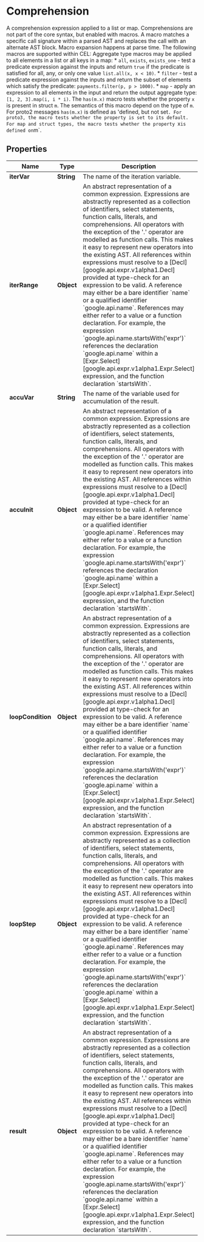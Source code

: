 

# Comprehension

A comprehension expression applied to a list or map.  Comprehensions are not part of the core syntax, but enabled with macros. A macro matches a specific call signature within a parsed AST and replaces the call with an alternate AST block. Macro expansion happens at parse time.  The following macros are supported within CEL:  Aggregate type macros may be applied to all elements in a list or all keys in a map:  *  `all`, `exists`, `exists_one` -  test a predicate expression against    the inputs and return `true` if the predicate is satisfied for all,    any, or only one value `list.all(x, x < 10)`. *  `filter` - test a predicate expression against the inputs and return    the subset of elements which satisfy the predicate:    `payments.filter(p, p > 1000)`. *  `map` - apply an expression to all elements in the input and return the    output aggregate type: `[1, 2, 3].map(i, i * i)`.  The `has(m.x)` macro tests whether the property `x` is present in struct `m`. The semantics of this macro depend on the type of `m`. For proto2 messages `has(m.x)` is defined as 'defined, but not set`. For proto3, the macro tests whether the property is set to its default. For map and struct types, the macro tests whether the property `x` is defined on `m`.

## Properties

| Name | Type | Description | Notes |
|------------ | ------------- | ------------- | -------------|
|**iterVar** | **String** | The name of the iteration variable. |  [optional] |
|**iterRange** | **Object** | An abstract representation of a common expression.  Expressions are abstractly represented as a collection of identifiers, select statements, function calls, literals, and comprehensions. All operators with the exception of the &#39;.&#39; operator are modelled as function calls. This makes it easy to represent new operators into the existing AST.  All references within expressions must resolve to a [Decl][google.api.expr.v1alpha1.Decl] provided at type-check for an expression to be valid. A reference may either be a bare identifier &#x60;name&#x60; or a qualified identifier &#x60;google.api.name&#x60;. References may either refer to a value or a function declaration.  For example, the expression &#x60;google.api.name.startsWith(&#39;expr&#39;)&#x60; references the declaration &#x60;google.api.name&#x60; within a [Expr.Select][google.api.expr.v1alpha1.Expr.Select] expression, and the function declaration &#x60;startsWith&#x60;. |  [optional] |
|**accuVar** | **String** | The name of the variable used for accumulation of the result. |  [optional] |
|**accuInit** | **Object** | An abstract representation of a common expression.  Expressions are abstractly represented as a collection of identifiers, select statements, function calls, literals, and comprehensions. All operators with the exception of the &#39;.&#39; operator are modelled as function calls. This makes it easy to represent new operators into the existing AST.  All references within expressions must resolve to a [Decl][google.api.expr.v1alpha1.Decl] provided at type-check for an expression to be valid. A reference may either be a bare identifier &#x60;name&#x60; or a qualified identifier &#x60;google.api.name&#x60;. References may either refer to a value or a function declaration.  For example, the expression &#x60;google.api.name.startsWith(&#39;expr&#39;)&#x60; references the declaration &#x60;google.api.name&#x60; within a [Expr.Select][google.api.expr.v1alpha1.Expr.Select] expression, and the function declaration &#x60;startsWith&#x60;. |  [optional] |
|**loopCondition** | **Object** | An abstract representation of a common expression.  Expressions are abstractly represented as a collection of identifiers, select statements, function calls, literals, and comprehensions. All operators with the exception of the &#39;.&#39; operator are modelled as function calls. This makes it easy to represent new operators into the existing AST.  All references within expressions must resolve to a [Decl][google.api.expr.v1alpha1.Decl] provided at type-check for an expression to be valid. A reference may either be a bare identifier &#x60;name&#x60; or a qualified identifier &#x60;google.api.name&#x60;. References may either refer to a value or a function declaration.  For example, the expression &#x60;google.api.name.startsWith(&#39;expr&#39;)&#x60; references the declaration &#x60;google.api.name&#x60; within a [Expr.Select][google.api.expr.v1alpha1.Expr.Select] expression, and the function declaration &#x60;startsWith&#x60;. |  [optional] |
|**loopStep** | **Object** | An abstract representation of a common expression.  Expressions are abstractly represented as a collection of identifiers, select statements, function calls, literals, and comprehensions. All operators with the exception of the &#39;.&#39; operator are modelled as function calls. This makes it easy to represent new operators into the existing AST.  All references within expressions must resolve to a [Decl][google.api.expr.v1alpha1.Decl] provided at type-check for an expression to be valid. A reference may either be a bare identifier &#x60;name&#x60; or a qualified identifier &#x60;google.api.name&#x60;. References may either refer to a value or a function declaration.  For example, the expression &#x60;google.api.name.startsWith(&#39;expr&#39;)&#x60; references the declaration &#x60;google.api.name&#x60; within a [Expr.Select][google.api.expr.v1alpha1.Expr.Select] expression, and the function declaration &#x60;startsWith&#x60;. |  [optional] |
|**result** | **Object** | An abstract representation of a common expression.  Expressions are abstractly represented as a collection of identifiers, select statements, function calls, literals, and comprehensions. All operators with the exception of the &#39;.&#39; operator are modelled as function calls. This makes it easy to represent new operators into the existing AST.  All references within expressions must resolve to a [Decl][google.api.expr.v1alpha1.Decl] provided at type-check for an expression to be valid. A reference may either be a bare identifier &#x60;name&#x60; or a qualified identifier &#x60;google.api.name&#x60;. References may either refer to a value or a function declaration.  For example, the expression &#x60;google.api.name.startsWith(&#39;expr&#39;)&#x60; references the declaration &#x60;google.api.name&#x60; within a [Expr.Select][google.api.expr.v1alpha1.Expr.Select] expression, and the function declaration &#x60;startsWith&#x60;. |  [optional] |



